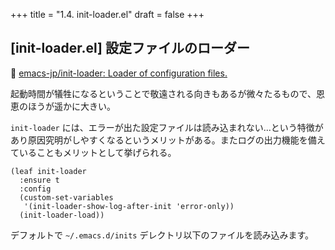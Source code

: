 +++
title = "1.4. init-loader.el"
draft = false
+++

## [init-loader.el] 設定ファイルのローダー 
🔗 [emacs-jp/init-loader: Loader of configuration files.](https://github.com/emacs-jp/init-loader/) 

起動時間が犠牲になるということで敬遠される向きもあるが微々たるもので、恩恵のほうが遥かに大きい。

`init-loader` には、エラーが出た設定ファイルは読み込まれない...という特徴があり原因究明がしやすくなるというメリットがある。またログの出力機能を備えていることもメリットとして挙げられる。

```elisp
(leaf init-loader
  :ensure t
  :config
  (custom-set-variables
   '(init-loader-show-log-after-init 'error-only))
  (init-loader-load))
```

デフォルトで `~/.emacs.d/inits` デレクトリ以下のファイルを読み込みます。
